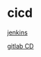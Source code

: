 # cicd

[jenkins](cicd%203a2360dd59494de08cf05e550989b778/jenkins%203d75ecb4fbe74568afadd43deee9d024.md)

[gitlab CD](cicd%203a2360dd59494de08cf05e550989b778/gitlab%20CD%201e72a3c6a3134fc3be9937dc7f96b534.md)